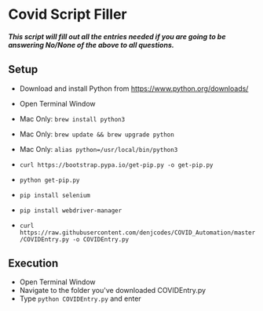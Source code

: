 # Covid Script Filler
##### This script will fill out all the entries needed if you are going to be answering No/None of the above to all questions.  

## Setup

- Download and install Python from https://www.python.org/downloads/

- Open Terminal Window
- Mac Only:  ```brew install python3 ```
- Mac Only:  ```brew update && brew upgrade python```
- Mac Only:  ```alias python=/usr/local/bin/python3```
- ```curl https://bootstrap.pypa.io/get-pip.py -o get-pip.py```
- ```python get-pip.py ```
- ```pip install selenium ```
- ```pip install webdriver-manager ```
- ``` curl https://raw.githubusercontent.com/denjcodes/COVID_Automation/master/COVIDEntry.py -o COVIDEntry.py ```


## Execution
- Open Terminal Window
- Navigate to the folder you've downloaded COVIDEntry.py
- Type ```python COVIDEntry.py``` and enter
